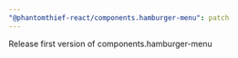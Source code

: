 ```yaml
---
"@phantomthief-react/components.hamburger-menu": patch
---
```


Release first version of components.hamburger-menu
